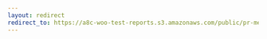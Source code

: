 ```yaml
---
layout: redirect
redirect_to: https://a8c-woo-test-reports.s3.amazonaws.com/public/pr-merge/41847/e2e/index.html
---
```

